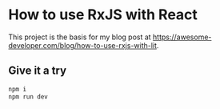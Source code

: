 # How to use RxJS with React

This project is the basis for my blog post at https://awesome-developer.com/blog/how-to-use-rxjs-with-lit.

## Give it a try

```bash
npm i
npm run dev
```

